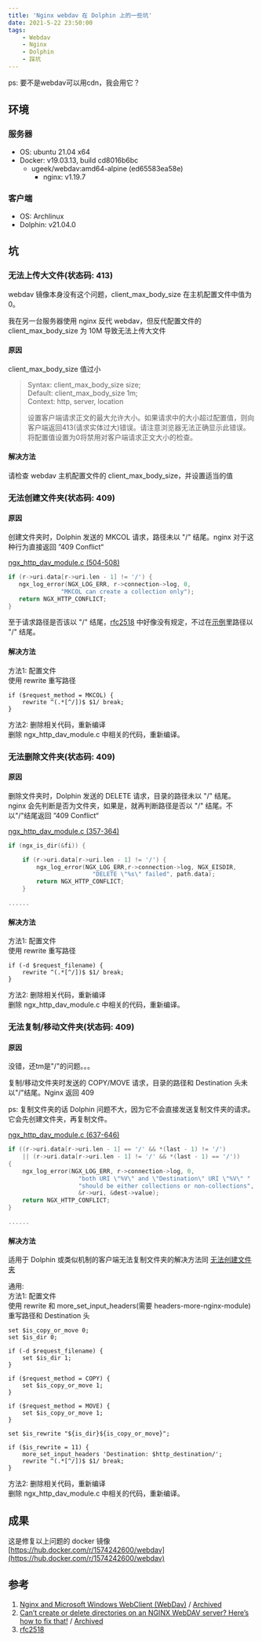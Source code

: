 ```yaml
---
title: 'Nginx webdav 在 Dolphin 上的一些坑'
date: 2021-5-22 23:50:00
tags: 
    - Webdav
    - Nginx
    - Dolphin
    - 踩坑
---
```


ps: 要不是webdav可以用cdn，我会用它？

## 环境
### 服务器
- OS: ubuntu 21.04 x64
- Docker: v19.03.13, build cd8016b6bc
  - ugeek/webdav:amd64-alpine (ed65583ea58e)
    - nginx: v1.19.7

### 客户端
- OS: Archlinux
- Dolphin: v21.04.0
<!--more-->
## 坑
### 无法上传大文件(状态码: 413)
webdav 镜像本身没有这个问题，client_max_body_size 在主机配置文件中值为0。 

我在另一台服务器使用 nginx 反代 webdav，但反代配置文件的 client_max_body_size 为 10M 导致无法上传大文件

#### 原因
client_max_body_size 值过小
> Syntax: 	client_max_body_size size;  
> Default: 	client_max_body_size 1m;  
> Context: 	http, server, location  
>
> 设置客户端请求正文的最大允许大小。如果请求中的大小超过配置值，则向客户端返回413(请求实体过大)错误。请注意浏览器无法正确显示此错误。将配置值设置为0将禁用对客户端请求正文大小的检查。

#### 解决方法
请检查 webdav 主机配置文件的 client_max_body_size，并设置适当的值

### 无法创建文件夹(状态码: 409)
#### 原因
创建文件夹时，Dolphin 发送的 MKCOL 请求，路径未以 "/" 结尾。nginx 对于这种行为直接返回 ”409 Conflict“

[ngx_http_dav_module.c (504-508)][dav_module-L504]
 ```c
 if (r->uri.data[r->uri.len - 1] != '/') {
    ngx_log_error(NGX_LOG_ERR, r->connection->log, 0,
                "MKCOL can create a collection only");
    return NGX_HTTP_CONFLICT;
 }
``` 

至于请求路径是否该以 "/" 结尾，[rfc2518][rfc2518] 中好像没有规定，不过在[示例][rfc-MKCOL示例]里路径以 "/" 结尾。  

#### 解决方法
方法1: 配置文件  
使用 rewrite 重写路径  

```nginx
if ($request_method = MKCOL) { 
    rewrite ^(.*[^/])$ $1/ break; 
}
```
方法2: 删除相关代码，重新编译  
删除 ngx_http_dav_module.c 中相关的代码，重新编译。

### 无法删除文件夹(状态码: 409)
#### 原因
删除文件夹时，Dolphin 发送的 DELETE 请求，目录的路径未以 "/" 结尾。  
nginx 会先判断是否为文件夹，如果是，就再判断路径是否以 "/" 结尾。不以"/"结尾返回 ”409 Conflict“

[ngx_http_dav_module.c (357-364)][dav_module-L357]
```c
if (ngx_is_dir(&fi)) {

    if (r->uri.data[r->uri.len - 1] != '/') {
        ngx_log_error(NGX_LOG_ERR,r->connection->log, NGX_EISDIR,
                        "DELETE \"%s\" failed", path.data);
        return NGX_HTTP_CONFLICT;
    }

......
```

#### 解决方法
方法1: 配置文件  
使用 rewrite 重写路径  
```nginx
if (-d $request_filename) { 
    rewrite ^(.*[^/])$ $1/ break; 
}
```
方法2: 删除相关代码，重新编译  
删除 ngx_http_dav_module.c 中相关的代码，重新编译。

### 无法复制/移动文件夹(状态码: 409)
#### 原因
没错，还tm是"/"的问题。。。  

复制/移动文件夹时发送的 COPY/MOVE 请求，目录的路径和 Destination 头未以"/"结尾。Nginx 返回 409  
 
ps: 复制文件夹的话 Dolphin 问题不大，因为它不会直接发送复制文件夹的请求。它会先创建文件夹，再复制文件。

[ngx_http_dav_module.c (637-646)][dav_module-L637]
```c
if ((r->uri.data[r->uri.len - 1] == '/' && *(last - 1) != '/')
    || (r->uri.data[r->uri.len - 1] != '/' && *(last - 1) == '/'))
{
    ngx_log_error(NGX_LOG_ERR, r->connection->log, 0,
                    "both URI \"%V\" and \"Destination\" URI \"%V\" "
                    "should be either collections or non-collections",
                    &r->uri, &dest->value);
    return NGX_HTTP_CONFLICT;
}

......
```
#### 解决方法
适用于 Dolphin 或类似机制的客户端无法复制文件夹的解决方法同 [无法创建文件夹](#)

通用:  
方法1: 配置文件  
使用 rewrite 和 more_set_input_headers(需要 headers-more-nginx-module) 重写路径和 Destination 头

```nginx
set $is_copy_or_move 0;
set $is_dir 0;

if (-d $request_filename) { 
    set $is_dir 1; 
}

if ($request_method = COPY) {
    set $is_copy_or_move 1;
}

if ($request_method = MOVE) {
    set $is_copy_or_move 1;
}

set $is_rewrite "${is_dir}${is_copy_or_move}";

if ($is_rewrite = 11) { 
    more_set_input_headers 'Destination: $http_destination/';
    rewrite ^(.*[^/])$ $1/ break;
}
```
方法2: 删除相关代码，重新编译  
删除 ngx_http_dav_module.c 中相关的代码，重新编译。

<!-- todo
## 不显示含非英文字符文件及文件夹
这个我不确定，不过大概率是编码的问题。
-->

## 成果
这是修复以上问题的 docker 镜像
[https://hub.docker.com/r/1574242600/webdav](https://hub.docker.com/r/1574242600/webdav)

## 参考
1. [Nginx and Microsoft Windows WebClient (WebDav)](http://netlab.dhis.org/wiki/ru:software:nginx:webdav)  / [Archived](https://web.archive.org/web/20201026211658/http://netlab.dhis.org/wiki/ru:software:nginx:webdav)
2. [Can’t create or delete directories on an NGINX WebDAV server? Here’s how to fix that!](https://cetteup.com/36/cant-create-or-delete-directories-on-an-nginx-webdav-server-here-is-how-to-fix-that/) / [Archived](https://web.archive.org/web/20210521142218/https://cetteup.com/36/cant-create-or-delete-directories-on-an-nginx-webdav-server-here-is-how-to-fix-that/)
3. [rfc2518][rfc2518]



[dav_module-L504]: https://github.com/nginx/nginx/blob/5e5fa2e9e57b713e445b1737005ff6a202bda8ad/src/http/modules/ngx_http_dav_module.c#L504-L508
[dav_module-L357]: https://github.com/nginx/nginx/blob/5e5fa2e9e57b713e445b1737005ff6a202bda8ad/src/http/modules/ngx_http_dav_module.c#L357-L364
[dav_module-L637]: https://github.com/nginx/nginx/blob/5e5fa2e9e57b713e445b1737005ff6a202bda8ad/src/http/modules/ngx_http_dav_module.c#L637-L646
[rfc-MKCOL示例]: https://datatracker.ietf.org/doc/html/rfc2518#section-8.3.3
[rfc2518]: https://datatracker.ietf.org/doc/html/rfc2518